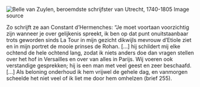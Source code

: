 ![Belle van Zuylen, beroemdste schrijfster van Utrecht, 1740-1805](/assets/data-models/stories/20210000019_bvz_belle-van-zuylen-beroemdste-schrijfster-van-utrecht-1740-1805/featured.jpg)
<utm-source sourceUrl="https://hetutrechtsarchief.nl/beeldmateriaal/detail/ba4692ab-ee67-5856-be4b-1d99c9341969">Image source</utm-source>

Zo schrijft ze aan Constant d’Hermenches: “Je moet voortaan voorzichtig zijn wanneer je over gelijkenis spreekt, ik ben op dat punt onuitstaanbaar trots geworden sinds La Tour in mijn gezicht dikwijls mevrouw d’Etiole ziet en in mijn portret de mooie prinses de Rohan. [...] hij schildert mij elke ochtend de hele ochtend lang, zodat ik niets anders doe dan vragen stellen over het hof in Versailles en over van alles in Parijs. Wij voeren ook verstandige gesprekken; hij is een man met veel geest en zeer beschaafd. [...] Als beloning onderhoud ik hem vrijwel de gehele dag, en vanmorgen scheelde het niet veel of ik liet me door hem omhelzen (brief 255).
